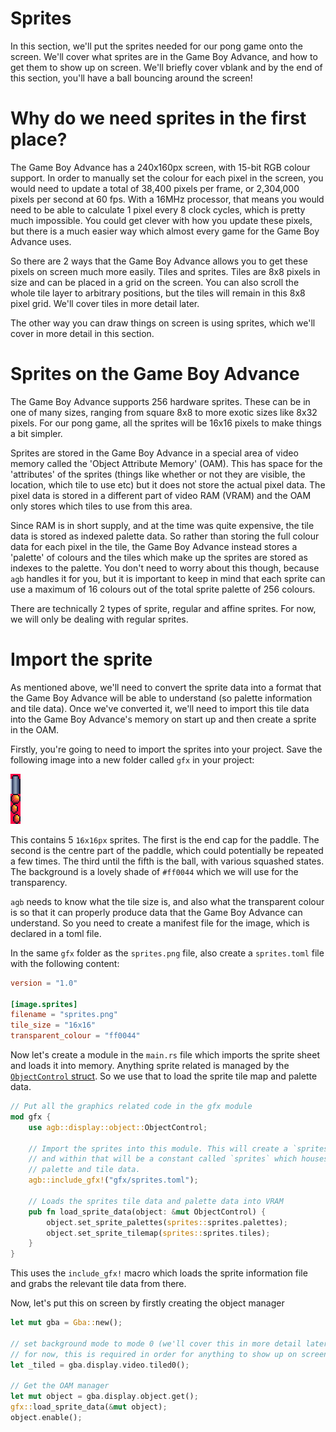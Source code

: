 # Sprites

In this section, we'll put the sprites needed for our pong game onto the screen.
We'll cover what sprites are in the Game Boy Advance, and how to get them to show up on screen.
We'll briefly cover vblank and by the end of this section, you'll have a ball bouncing around the screen!

# Why do we need sprites in the first place?

The Game Boy Advance has a 240x160px screen, with 15-bit RGB colour support.
In order to manually set the colour for each pixel in the screen, you would need to update a total of 38,400 pixels per frame, or 2,304,000 pixels per second at 60 fps.
With a 16MHz processor, that means you would need to be able to calculate 1 pixel every 8 clock cycles, which is pretty much impossible.
You could get clever with how you update these pixels, but there is a much easier way which almost every game for the Game Boy Advance uses.

So there are 2 ways that the Game Boy Advance allows you to get these pixels on screen much more easily.
Tiles and sprites.
Tiles are 8x8 pixels in size and can be placed in a grid on the screen.
You can also scroll the whole tile layer to arbitrary positions, but the tiles will remain in this 8x8 pixel grid.
We'll cover tiles in more detail later.

The other way you can draw things on screen is using sprites, which we'll cover in more detail in this section.

# Sprites on the Game Boy Advance

The Game Boy Advance supports 256 hardware sprites.
These can be in one of many sizes, ranging from square 8x8 to more exotic sizes like 8x32 pixels.
For our pong game, all the sprites will be 16x16 pixels to make things a bit simpler.

Sprites are stored in the Game Boy Advance in a special area of video memory called the 'Object Attribute Memory' (OAM).
This has space for the 'attributes' of the sprites (things like whether or not they are visible, the location, which tile to use etc) but it does not store the actual pixel data.
The pixel data is stored in a different part of video RAM (VRAM) and the OAM only stores which tiles to use from this area.

Since RAM is in short supply, and at the time was quite expensive, the tile data is stored as indexed palette data.
So rather than storing the full colour data for each pixel in the tile, the Game Boy Advance instead stores a 'palette' of colours and the tiles which make up the sprites are stored as indexes to the palette.
You don't need to worry about this though, because `agb` handles it for you, but it is important to keep in mind that each sprite can use a maximum of 16 colours out of the total sprite palette of 256 colours.

There are technically 2 types of sprite, regular and affine sprites.
For now, we will only be dealing with regular sprites.

# Import the sprite

As mentioned above, we'll need to convert the sprite data into a format that the Game Boy Advance will be able to understand (so palette information and tile data).
Once we've converted it, we'll need to import this tile data into the Game Boy Advance's memory on start up and then create a sprite in the OAM.

Firstly, you're going to need to import the sprites into your project.
Save the following image into a new folder called `gfx` in your project:

![pong sprites](sprites.png)

This contains 5 `16x16px` sprites.
The first is the end cap for the paddle.
The second is the centre part of the paddle, which could potentially be repeated a few times.
The third until the fifth is the ball, with various squashed states.
The background is a lovely shade of `#ff0044` which we will use for the transparency.

`agb` needs to know what the tile size is, and also what the transparent colour is so that it can properly produce data that the Game Boy Advance can understand.
So you need to create a manifest file for the image, which is declared in a toml file.

In the same `gfx` folder as the `sprites.png` file, also create a `sprites.toml` file with the following content:

```toml
version = "1.0"

[image.sprites]
filename = "sprites.png"
tile_size = "16x16"
transparent_colour = "ff0044"
```

Now let's create a module in the `main.rs` file which imports the sprite sheet and loads it into memory.
Anything sprite related is managed by the [`ObjectControl` struct](https://docs.rs/agb/0.8.0/agb/display/object/struct.ObjectControl.html).
So we use that to load the sprite tile map and palette data.

```rust
// Put all the graphics related code in the gfx module
mod gfx {
    use agb::display::object::ObjectControl;

    // Import the sprites into this module. This will create a `sprites` module
    // and within that will be a constant called `sprites` which houses all the
    // palette and tile data.
    agb::include_gfx!("gfx/sprites.toml");

    // Loads the sprites tile data and palette data into VRAM
    pub fn load_sprite_data(object: &mut ObjectControl) {
        object.set_sprite_palettes(sprites::sprites.palettes);
        object.set_sprite_tilemap(sprites::sprites.tiles);
    }
}
```

This uses the `include_gfx!` macro which loads the sprite information file and grabs the relevant tile data from there.

Now, let's put this on screen by firstly creating the object manager

```rust
let mut gba = Gba::new();

// set background mode to mode 0 (we'll cover this in more detail later)
// for now, this is required in order for anything to show up on screen at all.
let _tiled = gba.display.video.tiled0();

// Get the OAM manager
let mut object = gba.display.object.get();
gfx::load_sprite_data(&mut object);
object.enable();
```
